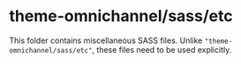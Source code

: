 # theme-omnichannel/sass/etc

This folder contains miscellaneous SASS files. Unlike `"theme-omnichannel/sass/etc"`, these files
need to be used explicitly.
